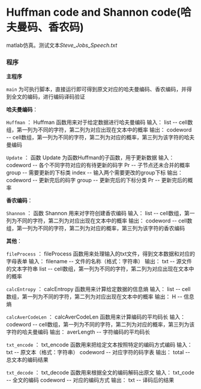 # Huffman code and Shannon code(哈夫曼码、香农码)

matlab仿真。测试文本*Steve_Jobs_Speech.txt*



### 程序

**主程序**

`main` 为可执行脚本，直接运行即可得到原文对应的哈夫曼编码、香农编码，并得到全文的编码，进行编码译码验证



**哈夫曼编码**：

`Huffman` ：
Huffman 函数用来对于给定数据进行哈夫曼编码 
输入：     list -- cell数组，第一列为不同的字符，第二列为对应出现在文本中的概率
输出：     codeword -- cell数组，第一列为不同的字符，第二列为对应的概率，第三列为该字符的哈夫曼编码

`Update` ：
函数 Update 为函数Huffman的子函数，用于更新数据
输入：   codeword -- 各个不同字符对应的有待更新的码字
              Pr -- 子节点还未合并的概率
              group -- 需要更新的下标类
              index -- 输入两个需要更改的group下标
输出：         codeword -- 更新完后的码字
              group -- 更新完后的下标分类
              Pr -- 更新完后的概率



**香农编码**：

`Shannon` ：
函数 Shannon 用来对字符创建香农编码
输入：     list -- cell数组，第一列为不同的字符，第二列为对应出现在文本中的概率
输出：     codeword -- cell数组，第一列为不同的字符，第二列为对应的概率，第三列为该字符的香农编码



**其他**：

`fileProcess` ：
fileProcess  函数用来处理输入的txt文件，得到文本数据和对应的字母表单
输入：        filename -- 文件的名称（格式：字符串）
输出：        txt -- 源文件的文本字符串
             	  list -- cell数组，第一列为不同的字符，第二列为对应出现在文本中的概率

`calcEntropy` ：
calcEntropy  函数用来计算给定数据的信息熵
输入：        list -- cell数组，第一列为不同的字符，第二列为对应出现在文本中的概率
输出：        H -- 信息熵

`calcAverCodeLen` ：
calcAverCodeLen 函数用来计算编码的平均码长
输入：     codeword -- cell数组，第一列为不同的字符，第二列为对应的概率，第三列为该字符的哈夫曼编码
输出：     averLength -- 字符编码的平均码长

`txt_encode` ：
txt_encode 函数用来把给定文本按照特定的编码方式编码
输入：         txt -- 原文本（格式：字符串）
                    codeword -- 对应字符的码字表
输出：         total -- 总文本的编码结果

`txt_decode` ：
txt_decode 函数用来根据全文的编码解码出原文
输入：     txt_code -- 全文的编码
          	  codeword -- 对应的编码方式
输出：     txt -- 译码后的结果